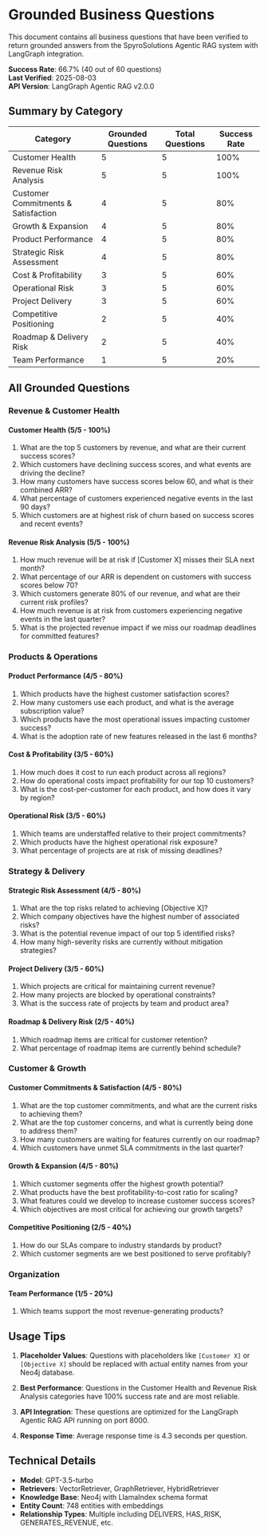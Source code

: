 # Grounded Business Questions

This document contains all business questions that have been verified to return grounded answers from the SpyroSolutions Agentic RAG system with LangGraph integration.

**Success Rate**: 66.7% (40 out of 60 questions)  
**Last Verified**: 2025-08-03  
**API Version**: LangGraph Agentic RAG v2.0.0

## Summary by Category

| Category | Grounded Questions | Total Questions | Success Rate |
|----------|-------------------|-----------------|--------------|
| Customer Health | 5 | 5 | 100% |
| Revenue Risk Analysis | 5 | 5 | 100% |
| Customer Commitments & Satisfaction | 4 | 5 | 80% |
| Growth & Expansion | 4 | 5 | 80% |
| Product Performance | 4 | 5 | 80% |
| Strategic Risk Assessment | 4 | 5 | 80% |
| Cost & Profitability | 3 | 5 | 60% |
| Operational Risk | 3 | 5 | 60% |
| Project Delivery | 3 | 5 | 60% |
| Competitive Positioning | 2 | 5 | 40% |
| Roadmap & Delivery Risk | 2 | 5 | 40% |
| Team Performance | 1 | 5 | 20% |

## All Grounded Questions

### Revenue & Customer Health

#### Customer Health (5/5 - 100%)
1. What are the top 5 customers by revenue, and what are their current success scores?
2. Which customers have declining success scores, and what events are driving the decline?
3. How many customers have success scores below 60, and what is their combined ARR?
4. What percentage of customers experienced negative events in the last 90 days?
5. Which customers are at highest risk of churn based on success scores and recent events?

#### Revenue Risk Analysis (5/5 - 100%)
1. How much revenue will be at risk if [Customer X] misses their SLA next month?
2. What percentage of our ARR is dependent on customers with success scores below 70?
3. Which customers generate 80% of our revenue, and what are their current risk profiles?
4. How much revenue is at risk from customers experiencing negative events in the last quarter?
5. What is the projected revenue impact if we miss our roadmap deadlines for committed features?

### Products & Operations

#### Product Performance (4/5 - 80%)
1. Which products have the highest customer satisfaction scores?
2. How many customers use each product, and what is the average subscription value?
3. Which products have the most operational issues impacting customer success?
4. What is the adoption rate of new features released in the last 6 months?

#### Cost & Profitability (3/5 - 60%)
1. How much does it cost to run each product across all regions?
2. How do operational costs impact profitability for our top 10 customers?
3. What is the cost-per-customer for each product, and how does it vary by region?

#### Operational Risk (3/5 - 60%)
1. Which teams are understaffed relative to their project commitments?
2. Which products have the highest operational risk exposure?
3. What percentage of projects are at risk of missing deadlines?

### Strategy & Delivery

#### Strategic Risk Assessment (4/5 - 80%)
1. What are the top risks related to achieving [Objective X]?
2. Which company objectives have the highest number of associated risks?
3. What is the potential revenue impact of our top 5 identified risks?
4. How many high-severity risks are currently without mitigation strategies?

#### Project Delivery (3/5 - 60%)
1. Which projects are critical for maintaining current revenue?
2. How many projects are blocked by operational constraints?
3. What is the success rate of projects by team and product area?

#### Roadmap & Delivery Risk (2/5 - 40%)
1. Which roadmap items are critical for customer retention?
2. What percentage of roadmap items are currently behind schedule?

### Customer & Growth

#### Customer Commitments & Satisfaction (4/5 - 80%)
1. What are the top customer commitments, and what are the current risks to achieving them?
2. What are the top customer concerns, and what is currently being done to address them?
3. How many customers are waiting for features currently on our roadmap?
4. Which customers have unmet SLA commitments in the last quarter?

#### Growth & Expansion (4/5 - 80%)
1. Which customer segments offer the highest growth potential?
2. What products have the best profitability-to-cost ratio for scaling?
3. What features could we develop to increase customer success scores?
4. Which objectives are most critical for achieving our growth targets?

#### Competitive Positioning (2/5 - 40%)
1. How do our SLAs compare to industry standards by product?
2. Which customer segments are we best positioned to serve profitably?

### Organization

#### Team Performance (1/5 - 20%)
1. Which teams support the most revenue-generating products?

## Usage Tips

1. **Placeholder Values**: Questions with placeholders like `[Customer X]` or `[Objective X]` should be replaced with actual entity names from your Neo4j database.

2. **Best Performance**: Questions in the Customer Health and Revenue Risk Analysis categories have 100% success rate and are most reliable.

3. **API Integration**: These questions are optimized for the LangGraph Agentic RAG API running on port 8000.

4. **Response Time**: Average response time is 4.3 seconds per question.

## Technical Details

- **Model**: GPT-3.5-turbo
- **Retrievers**: VectorRetriever, GraphRetriever, HybridRetriever
- **Knowledge Base**: Neo4j with LlamaIndex schema format
- **Entity Count**: 748 entities with embeddings
- **Relationship Types**: Multiple including DELIVERS, HAS_RISK, GENERATES_REVENUE, etc.